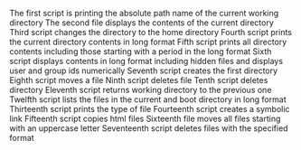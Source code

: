 The first script is printing the absolute path name of the current working directory
The second file displays the contents of the current directory
Third script changes the directory to the home directory
Fourth script prints the current directory contents in long format
Fifth script prints all directory contents including those starting with a period in the long format
Sixth script displays contents in long format including hidden files and displays user and group ids numerically
Seventh script creates the first directory
Eighth script moves a file
Ninth script deletes file
Tenth script deletes directory
Eleventh script returns working directory to the previous one
Twelfth script lists the files in the current and boot directory in long format
Thirteenth script prints the type of file
Fourteenth script creates a symbolic link
Fifteenth script copies html files
Sixteenth file moves all files starting with an uppercase letter
Seventeenth script deletes files with the specified format
